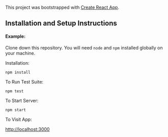 This project was bootstrapped with [Create React App](https://github.com/facebook/create-react-app).

## Installation and Setup Instructions

#### Example:

Clone down this repository. You will need `node` and `npm` installed globally on your machine.

Installation:

`npm install`

To Run Test Suite:

`npm test`

To Start Server:

`npm start`

To Visit App:

[http://localhost:3000](http://localhost:3000)

